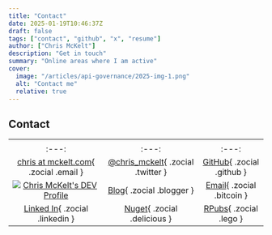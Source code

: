 ```yaml
---
title: "Contact"
date: 2025-01-19T10:46:37Z
draft: false
tags: ["contact", "github", "x", "resume"]
author: ["Chris McKelt"]
description: "Get in touch"
summary: "Online areas where I am active"
cover:
  image: "/articles/api-governance/2025-img-1.png"
  alt: "Contact me"
  relative: true
---
```


## Contact

|                                                                                                                   |                                                                            |                                                              |
| :---------------------------------------------------------------------------------------------------------------: | :------------------------------------------------------------------------: | :----------------------------------------------------------: |
|                                                                                                                   |                                                                            |                                                              |
|                                                       :---:                                                       |                                   :---:                                    |                            :---:                             |
|                     [chris at mckelt.com](http://twitter.com/chris_mckelt){ .zocial .email }                      |    [@chris_mckelt](http://twitter.com/chris_mckelt){ .zocial .twitter }    | [GitHub](https://github.com/chrismckelt){ .zocial .github }  |
| [![Chris McKelt's DEV Profile](https://d2fltix0v2e0sb.cloudfront.net/dev-badge.svg)](https://dev.to/chris_mckelt) |            [Blog](https://blog.mckelt.com){ .zocial .blogger }             |          [Email](tel:00000000){ .zocial .bitcoin }           |
|                     [Linked In](http://www.linkedin.com/in/chrismckelt){ .zocial .linkedin }                      | [Nuget](https://www.nuget.org/profiles/chris_mckelt){ .zocial .delicious } | [RPubs](https://www.rpubs.com/chris_mckelt){ .zocial .lego } |
